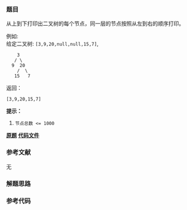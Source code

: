 ### 题目
从上到下打印出二叉树的每个节点，同一层的节点按照从左到右的顺序打印。



例如:  
给定二叉树: `[3,9,20,null,null,15,7]`,

    
    
        3
       / \
      9  20
        /  \
       15   7
    

返回：

    
    
    [3,9,20,15,7]
    



**提示：**

  1. `节点总数 <= 1000`

 **[原题](https://leetcode-cn.com/problems/cong-shang-dao-xia-da-yin-er-cha-shu-lcof/)**    **[代码文件]()**


### 参考文献
无

### 解题思路




### 参考代码

```go


```




